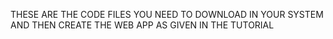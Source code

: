 THESE ARE THE CODE FILES YOU NEED TO DOWNLOAD IN YOUR SYSTEM AND THEN CREATE THE WEB APP AS GIVEN IN THE TUTORIAL
